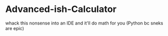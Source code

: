 # Advanced-ish-Calculator
whack this nonsense into an IDE and it'll do math for you
(Python bc sneks are epic)
